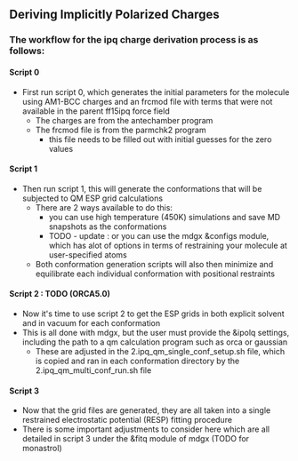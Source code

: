 ## Deriving Implicitly Polarized Charges

### The workflow for the ipq charge derivation process is as follows:

#### Script 0
* First run script 0, which generates the initial parameters for the molecule using AM1-BCC charges and an frcmod file with terms that were not available in the parent ff15ipq force field
    * The charges are from the antechamber program
    * The frcmod file is from the parmchk2 program
        * this file needs to be filled out with initial guesses for the zero values

#### Script 1
* Then run script 1, this will generate the conformations that will be subjected to QM ESP grid calculations
    * There are 2 ways available to do this:
        * you can use high temperature (450K) simulations and save MD snapshots as the conformations
        * TODO - update : or you can use the mdgx &configs module, which has alot of options in terms of restraining your molecule at user-specified atoms
    * Both conformation generation scripts will also then minimize and equilibrate each individual conformation with positional restraints

#### Script 2 : TODO (ORCA5.0)
* Now it's time to use script 2 to get the ESP grids in both explicit solvent and in vacuum for each conformation
* This is all done with mdgx, but the user must provide the &ipolq settings, including the path to a qm calculation program such as orca or gaussian
    * These are adjusted in the 2.ipq_qm_single_conf_setup.sh file, which is copied and ran in each conformation directory by the 2.ipq_qm_multi_conf_run.sh file

#### Script 3
* Now that the grid files are generated, they are all taken into a single restrained electrostatic potential (RESP) fitting procedure
* There is some important adjustments to consider here which are all detailed in script 3 under the &fitq module of mdgx (TODO for monastrol)

